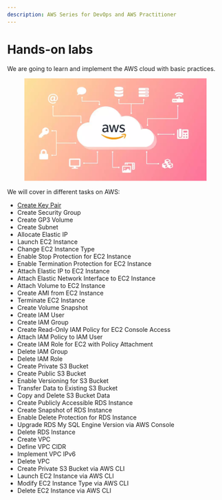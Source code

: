 ```yaml
---
description: AWS Series for DevOps and AWS Practitioner
---
```


# Hands-on labs

We are going to learn and implement the AWS cloud with basic practices.

<figure><img src="../../.gitbook/assets/image (111).png" alt="" width="563"><figcaption></figcaption></figure>

We will cover in different tasks on AWS:

* [Create Key Pair](broken-reference)
* Create Security Group
* Create GP3 Volume
* Create Subnet
* Allocate Elastic IP
* Launch EC2 Instance
* Change EC2 Instance Type
* Enable Stop Protection for EC2 Instance
* Enable Termination Protection for EC2 Instance
* Attach Elastic IP to EC2 Instance
* Attach Elastic Network Interface to EC2 Instance
* Attach Volume to EC2 Instance
* Create AMI from EC2 Instance
* Terminate EC2 Instance
* Create Volume Snapshot
* Create IAM User
* Create IAM Group
* Create Read-Only IAM Policy for EC2 Console Access
* Attach IAM Policy to IAM User
* Create IAM Role for EC2 with Policy Attachment
* Delete IAM Group
* Delete IAM Role
* Create Private S3 Bucket
* Create Public S3 Bucket
* Enable Versioning for S3 Bucket
* Transfer Data to Existing S3 Bucket
* Copy and Delete S3 Bucket Data
* Create Publicly Accessible RDS Instance
* Create Snapshot of RDS Instance
* Enable Delete Protection for RDS Instance
* Upgrade RDS My SQL Engine Version via AWS Console
* Delete RDS Instance
* Create VPC
* Define VPC CIDR
* Implement VPC IPv6
* Delete VPC
* Create Private S3 Bucket via AWS CLI
* Launch EC2 Instance via AWS CLI
* Modify EC2 Instance Type via AWS CLI
* Delete EC2 Instance via AWS CLI


